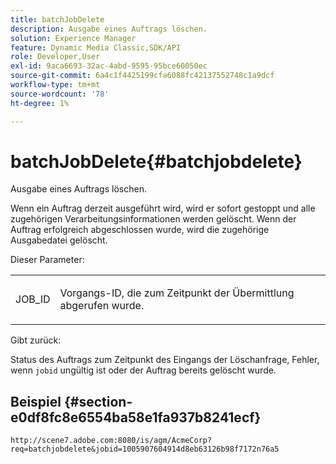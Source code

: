 ```yaml
---
title: batchJobDelete
description: Ausgabe eines Auftrags löschen.
solution: Experience Manager
feature: Dynamic Media Classic,SDK/API
role: Developer,User
exl-id: 9aca6693-32ac-4abd-9595-95bce60050ec
source-git-commit: 6a4c1f4425199cfa6088fc42137552748c1a9dcf
workflow-type: tm+mt
source-wordcount: '78'
ht-degree: 1%

---
```


# batchJobDelete{#batchjobdelete}

Ausgabe eines Auftrags löschen.

Wenn ein Auftrag derzeit ausgeführt wird, wird er sofort gestoppt und alle zugehörigen Verarbeitungsinformationen werden gelöscht. Wenn der Auftrag erfolgreich abgeschlossen wurde, wird die zugehörige Ausgabedatei gelöscht.

Dieser Parameter:

<table id="simpletable_AACB976615FF4888A0816328DC48DCA3"> 
 <tr class="strow"> 
  <td class="stentry"> <p><span class="codeph"> JOB_ID</span> </p> </td> 
  <td class="stentry"> <p>Vorgangs-ID, die zum Zeitpunkt der Übermittlung abgerufen wurde. </p></td> 
 </tr> 
</table>

Gibt zurück:

Status des Auftrags zum Zeitpunkt des Eingangs der Löschanfrage, Fehler, wenn `jobid` ungültig ist oder der Auftrag bereits gelöscht wurde.

## Beispiel {#section-e0df8fc8e6554ba58e1fa937b8241ecf}

`http://scene7.adobe.com:8080/is/agm/AcmeCorp?req=batchjobdelete&jobid=1005907604914d8eb63126b98f7172n76a5`

